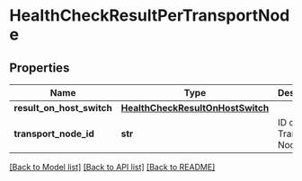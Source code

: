 # HealthCheckResultPerTransportNode

## Properties
Name | Type | Description | Notes
------------ | ------------- | ------------- | -------------
**result_on_host_switch** | [**HealthCheckResultOnHostSwitch**](HealthCheckResultOnHostSwitch.md) |  | [optional] 
**transport_node_id** | **str** | ID of the Transport Node. | [optional] 

[[Back to Model list]](../README.md#documentation-for-models) [[Back to API list]](../README.md#documentation-for-api-endpoints) [[Back to README]](../README.md)

